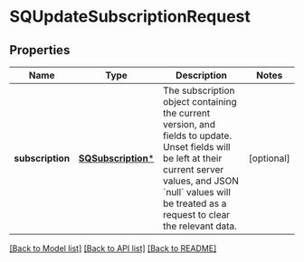 # SQUpdateSubscriptionRequest

## Properties
Name | Type | Description | Notes
------------ | ------------- | ------------- | -------------
**subscription** | [**SQSubscription***](SQSubscription.md) | The subscription object containing the current version, and fields to update. Unset fields will be left at their current server values, and JSON &#x60;null&#x60; values will be treated as a request to clear the relevant data. | [optional] 

[[Back to Model list]](../README.md#documentation-for-models) [[Back to API list]](../README.md#documentation-for-api-endpoints) [[Back to README]](../README.md)


